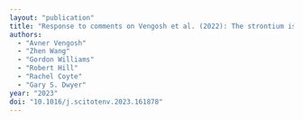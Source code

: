 ```yaml
---
layout: "publication"
title: "Response to comments on Vengosh et al. (2022): The strontium isotope fingerprint of phosphate rocks mining"
authors:
  - "Avner Vengosh"
  - "Zhen Wang"
  - "Gordon Williams"
  - "Robert Hill"
  - "Rachel Coyte"
  - "Gary S. Dwyer"
year: "2023"
doi: "10.1016/j.scitotenv.2023.161878"
---
```


